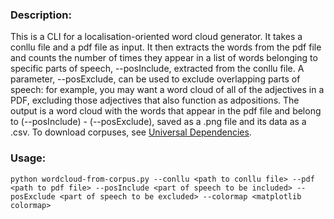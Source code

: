 ### Description:
This is a CLI for a localisation-oriented word cloud generator. It takes a conllu file and a pdf file as input. It then extracts the words from the pdf file and counts the number of times they appear in a list of words belonging to specific parts of speech, --posInclude, extracted from the conllu file. A parameter, --posExclude, can be used to exclude overlapping parts of speech: for example, you may want a word cloud of all of the adjectives in a PDF, excluding those adjectives that also function as adpositions. The output is a word cloud with the words that appear in the pdf file and belong to (--posInclude) - (--posExclude), saved as a .png file and its data as a .csv. To download corpuses, see [Universal Dependencies](https://universaldependencies.org/).

### Usage:
```
python wordcloud-from-corpus.py --conllu <path to conllu file> --pdf <path to pdf file> --posInclude <part of speech to be included> --posExclude <part of speech to be excluded> --colormap <matplotlib colormap>
```
